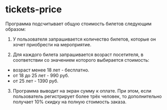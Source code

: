 # tickets-price

Программа подсчитывает общую стоимость билетов следующим образом:

1. У пользователя запрашивается количество билетов, которые он хочет приобрести на мероприятие.

2. Для каждого билета запрашивается возраст посетителя, в соответствии со значением которого выбирается стоимость:

- возраст менее 18 лет - бесплатно.
- от 18 до 25 лет - 990 руб.
- от 25 лет - 1390 руб.
3. Программа выводит на экран сумму к оплате.
   При этом, если пользователь регистрирует более трёх человек, то дополнительно получает 10% скидку на полную стоимость заказа.
